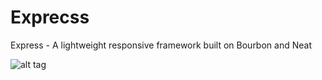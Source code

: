 Exprecss
========

Express - A lightweight responsive framework built on Bourbon and Neat

![alt tag](http://exprecss.com/Screen%20Shot%202014-05-21%20at%203.01.57%20PM.png)
